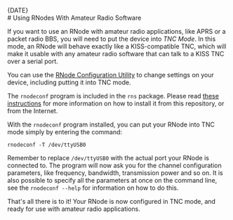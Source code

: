 [date]: <> (2023-01-07)
[title]: <> (Using RNodes With Amateur Radio Software)
[image]: <> (images/g4p.webp)
[excerpt]: <> (If you want to use an RNode with amateur radio applications, like APRS or a packet radio BBS, you will need to put the device into TNC Mode. In this mode, an RNode will behave exactly like a KISS-compatible TNC, which will make it usable with any amateur radio software.)
<div class="article_date">{DATE}</div>
# Using RNodes With Amateur Radio Software

If you want to use an RNode with amateur radio applications, like APRS or a packet radio BBS, you will need to put the device into *TNC Mode*. In this mode, an RNode will behave exactly like a KISS-compatible TNC, which will make it usable with any amateur radio software that can talk to a KISS TNC over a serial port.

You can use the [RNode Configuration Utility]({ASSET_PATH}m/using.html#the-rnodeconf-utility) to change settings on your device, including putting it into TNC mode. 

The `rnodeconf` program is included in the `rns` package. Please read [these instructions]({ASSET_PATH}s_rns.html) for more information on how to install it from this repository, or from the Internet.

With the `rnodeconf` program installed, you can put your RNode into TNC mode simply by entering the command:

```
rnodeconf -T /dev/ttyUSB0
```

Remember to replace `/dev/ttyUSB0` with the actual port your RNode is connected to. The program will now ask you for the channel configuration parameters, like frequency, bandwidth, transmission power and so on. It is also possible to specify all the parameters at once on the command line, see the `rnodeconf --help` for information on how to do this.

That's all there is to it! Your RNode is now configured in TNC mode, and ready for use with amateur radio applications.
